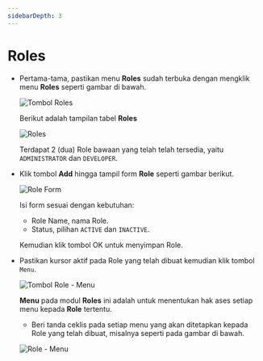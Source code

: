 ```yaml
---
sidebarDepth: 3
---
```


# Roles

- Pertama-tama, pastikan menu **Roles** sudah terbuka dengan mengklik menu **Roles** seperti gambar di bawah.

  ![Tombol Roles](/images/btn-roles.png)

  Berikut adalah tampilan tabel **Roles**

  ![Roles](/images/app-roles.png)

  Terdapat 2 (dua) Role bawaan yang telah telah tersedia, yaitu `ADMINISTRATOR` dan `DEVELOPER`.

- Klik tombol **Add** hingga tampil form **Role** seperti gambar berikut.

  ![Role Form](/images/app-role-form.png)

  Isi form sesuai dengan kebutuhan:

  - Role Name, nama Role.
  - Status, pilihan `ACTIVE` dan `INACTIVE`.

  Kemudian klik tombol OK untuk menyimpan Role.

- Pastikan kursor aktif pada Role yang telah dibuat kemudian klik tombol `Menu`.

  ![Tombol Role - Menu](/images/roles-menu-btn.png)

  **Menu** pada modul **Roles** ini adalah untuk menentukan hak ases setiap menu kepada **Role** tertentu.

  - Beri tanda ceklis pada setiap menu yang akan ditetapkan kepada Role yang telah dibuat, misalnya seperti pada gambar di bawah.

  ![Role - Menu](/images/role-menu.png)
